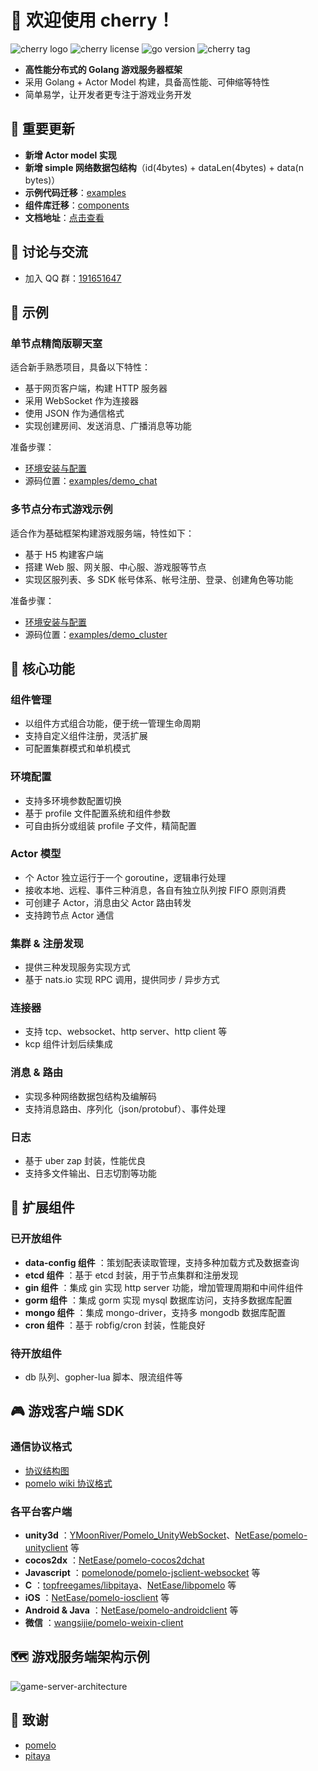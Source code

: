 # 🍒 欢迎使用 cherry！

![cherry logo](https://img.shields.io/badge/cherry--game-cherry-red)
![cherry license](https://img.shields.io/github/license/cherry-game/cherry)
![go version](https://img.shields.io/github/go-mod/go-version/cherry-game/cherry)
![cherry tag](https://img.shields.io/github/v/tag/cherry-game/cherry)

- **高性能分布式的 Golang 游戏服务器框架**
- 采用 Golang + Actor Model 构建，具备高性能、可伸缩等特性
- 简单易学，让开发者更专注于游戏业务开发

## 📢 重要更新

- **新增 Actor model 实现**
- **新增 simple 网络数据包结构**（id(4bytes) + dataLen(4bytes) + data(n bytes)）
- **示例代码迁移**：[examples](https://github.com/cherry-game/examples)
- **组件库迁移**：[components](https://github.com/cherry-game/components)
- **文档地址**：[点击查看](https://cherry-game.github.io/)

## 💬 讨论与交流

- 加入 QQ 群：[191651647](https://jq.qq.com/?_wv=1027&k=vdIddlK0)

## 📖 示例

### 单节点精简版聊天室

适合新手熟悉项目，具备以下特性：

- 基于网页客户端，构建 HTTP 服务器
- 采用 WebSocket 作为连接器
- 使用 JSON 作为通信格式
- 实现创建房间、发送消息、广播消息等功能

准备步骤：

  * [环境安装与配置](https://cherry-game.github.io/guides/install-go.html)
  * 源码位置：[examples/demo_chat](https://github.com/cherry-game/examples/tree/master/demo_chat)

### 多节点分布式游戏示例

适合作为基础框架构建游戏服务端，特性如下：

- 基于 H5 构建客户端
- 搭建 Web 服、网关服、中心服、游戏服等节点
- 实现区服列表、多 SDK 帐号体系、帐号注册、登录、创建角色等功能

准备步骤：

  * [环境安装与配置](https://cherry-game.github.io/guides/install-go.html)
  * 源码位置：[examples/demo_cluster](https://github.com/cherry-game/examples/tree/master/demo_cluster)

## 🌟 核心功能

### 组件管理

- 以组件方式组合功能，便于统一管理生命周期
- 支持自定义组件注册，灵活扩展
- 可配置集群模式和单机模式

### 环境配置

- 支持多环境参数配置切换
- 基于 profile 文件配置系统和组件参数
- 可自由拆分或组装 profile 子文件，精简配置

### Actor 模型

- 个 Actor 独立运行于一个 goroutine，逻辑串行处理
- 接收本地、远程、事件三种消息，各自有独立队列按 FIFO 原则消费
- 可创建子 Actor，消息由父 Actor 路由转发
- 支持跨节点 Actor 通信

### 集群 & 注册发现

- 提供三种发现服务实现方式
- 基于 nats.io 实现 RPC 调用，提供同步 / 异步方式

### 连接器

- 支持 tcp、websocket、http server、http client 等
- kcp 组件计划后续集成

### 消息 & 路由

- 实现多种网络数据包结构及编解码
- 支持消息路由、序列化（json/protobuf）、事件处理

### 日志

- 基于 uber zap 封装，性能优良
- 支持多文件输出、日志切割等功能

## 🧰 扩展组件

### 已开放组件

  * **data-config 组件** ：策划配表读取管理，支持多种加载方式及数据查询
  * **etcd 组件** ：基于 etcd 封装，用于节点集群和注册发现
  * **gin 组件** ：集成 gin 实现 http server 功能，增加管理周期和中间件组件
  * **gorm 组件** ：集成 gorm 实现 mysql 数据库访问，支持多数据库配置
  * **mongo 组件** ：集成 mongo-driver，支持多 mongodb 数据库配置
  * **cron 组件** ：基于 robfig/cron 封装，性能良好

### 待开放组件

- db 队列、gopher-lua 脚本、限流组件等

## 🎮 游戏客户端 SDK

### 通信协议格式

  * [协议结构图](_docs/pomelo-protocol.jpg)
  * [pomelo wiki 协议格式](https://github.com/NetEase/pomelo/wiki/%E5%8D%8F%E8%AE%AE%E6%A0%BC%E5%BC%8F)

### 各平台客户端

  * **unity3d** ：[YMoonRiver/Pomelo_UnityWebSocket](https://github.com/YMoonRiver/Pomelo_UnityWebSocket-2.7.0)、[NetEase/pomelo-unityclient](https://github.com/NetEase/pomelo-unityclient) 等
  * **cocos2dx** ：[NetEase/pomelo-cocos2dchat](https://github.com/NetEase/pomelo-cocos2dchat)
  * **Javascript** ：[pomelonode/pomelo-jsclient-websocket](https://github.com/pomelonode/pomelo-jsclient-websocket) 等
  * **C** ：[topfreegames/libpitaya](https://github.com/topfreegames/libpitaya)、[NetEase/libpomelo](https://github.com/NetEase/libpomelo/) 等
  * **iOS** ：[NetEase/pomelo-iosclient](https://github.com/NetEase/pomelo-iosclient) 等
  * **Android & Java** ：[NetEase/pomelo-androidclient](https://github.com/NetEase/pomelo-androidclient) 等
  * **微信** ：[wangsijie/pomelo-weixin-client](https://github.com/wangsijie/pomelo-weixin-client)

## 🗺️ 游戏服务端架构示例

![game-server-architecture](_docs/game-server-architecture.jpg)

## 🙏 致谢

- [pomelo](https://github.com/NetEase/pomelo)
- [pitaya](https://github.com/topfreegames/pitaya)